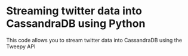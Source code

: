 # Streaming twitter data into CassandraDB using Python

This code allows you to stream twitter data into CassandraDB using the Tweepy API